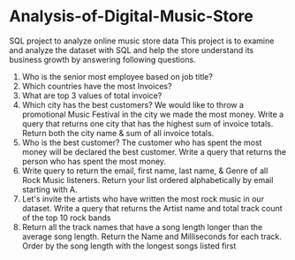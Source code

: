 # Analysis-of-Digital-Music-Store

SQL project to analyze online music store data
This project is to examine and analyze the dataset with SQL and help the store understand its business growth by answering following questions.

1. Who is the senior most employee based on job title?
2. Which countries have the most Invoices?
3. What are top 3 values of total invoice?
4. Which city has the best customers? We would like to throw a promotional Music Festival in the city we made the most money. Write a query that returns one city that has the highest sum of invoice totals. Return both the city name & sum of all invoice totals.
5. Who is the best customer? The customer who has spent the most money will be declared the best customer. Write a query that returns the person who has spent the most money.
6. Write query to return the email, first name, last name, & Genre of all Rock Music listeners. Return your list ordered alphabetically by email starting with A.
7. Let's invite the artists who have written the most rock music in our dataset. Write a query that returns the Artist name and total track count of the top 10 rock bands
8. Return all the track names that have a song length longer than the average song length. Return the Name and Milliseconds for each track. Order by the song length with the longest songs listed first


